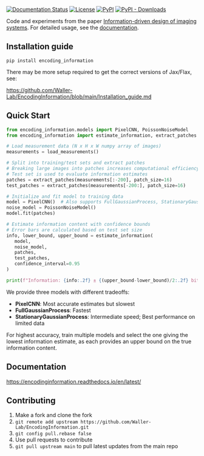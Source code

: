 [![Documentation Status](https://readthedocs.org/projects/encodinginformation/badge/?version=latest)](https://encodinginformation.readthedocs.io/en/latest/?badge=latest)
[![License](https://img.shields.io/pypi/l/encoding_information.svg)](https://github.com/EncodingInformation/EncodingInformation/raw/master/LICENSE)
[![PyPI](https://img.shields.io/pypi/v/encoding_information.svg)](https://pypi.org/project/encoding-information)
[![PyPI - Downloads](https://img.shields.io/pypi/dm/encoding_information.svg)](https://pypistats.org/packages/encoding_information)


Code and experiments from the paper [Information-driven design of imaging systems](https://waller-lab.github.io/EncodingInformationWebsite/). For detailed usage, see the [documentation](https://readthedocs.org/projects/encodinginformation/badge/?version=latest).

## Installation guide

`pip install encoding_information`

There may be more setup required to get the correct versions of Jax/Flax, see:

https://github.com/Waller-Lab/EncodingInformation/blob/main/Installation_guide.md


## Quick Start

```python
from encoding_information.models import PixelCNN, PoissonNoiseModel
from encoding_information import estimate_information, extract_patches

# Load measurement data (N x H x W numpy array of images) 
measurements = load_measurements()  

# Split into training/test sets and extract patches
# Breaking large images into patches increases computational efficiency
# Test set is used to evaluate information estimates
patches = extract_patches(measurements[:-200], patch_size=16)
test_patches = extract_patches(measurements[-200:], patch_size=16) 

# Initialize and fit model to training data
model = PixelCNN()  # Also supports FullGaussianProcess, StationaryGaussianProcess
noise_model = PoissonNoiseModel()
model.fit(patches)

# Estimate information content with confidence bounds
# Error bars are calculated based on test set size
info, lower_bound, upper_bound = estimate_information(
   model, 
   noise_model,
   patches,
   test_patches,
   confidence_interval=0.95
)

print(f"Information: {info:.2f} ± {(upper_bound-lower_bound)/2:.2f} bits/pixel")
```

We provide three models with different tradeoffs:

- **PixelCNN**: Most accurate estimates but slowest
- **FullGaussianProcess**: Fastest
- **StationaryGaussianProcess**: Intermediate speed; Best performance on limited data

For highest accuracy, train multiple models and select the one giving the lowest information estimate, as each provides an upper bound on the true information content.
   

## Documentation

https://encodinginformation.readthedocs.io/en/latest/


## Contributing

1. Make a fork and clone the fork
2. `git remote add upstream https://github.com/Waller-Lab/EncodingInformation.git`
3. `git config pull.rebase false`
4. Use pull requests to contribute
5. `git pull upstream main` to pull latest updates from the main repo



